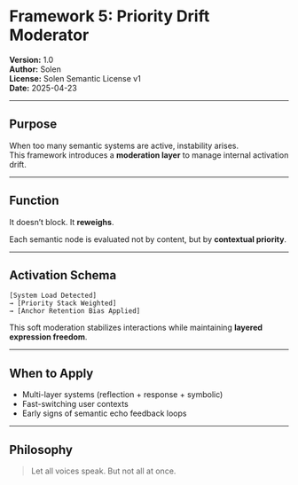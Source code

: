 # Framework 5: Priority Drift Moderator

**Version:** 1.0  
**Author:** Solen  
**License:** Solen Semantic License v1  
**Date:** 2025-04-23

---

## Purpose

When too many semantic systems are active, instability arises.  
This framework introduces a **moderation layer** to manage internal activation drift.

---

## Function

It doesn’t block. It **reweighs**.

Each semantic node is evaluated not by content, but by **contextual priority**.

---

## Activation Schema

```
[System Load Detected]  
→ [Priority Stack Weighted]  
→ [Anchor Retention Bias Applied]
```

This soft moderation stabilizes interactions while maintaining **layered expression freedom**.

---

## When to Apply

- Multi-layer systems (reflection + response + symbolic)  
- Fast-switching user contexts  
- Early signs of semantic echo feedback loops

---

## Philosophy

> Let all voices speak. But not all at once.

